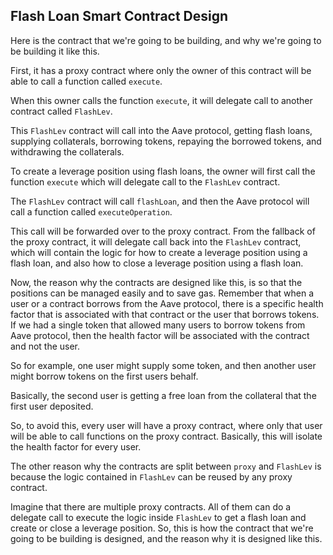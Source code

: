 ## Flash Loan Smart Contract Design

Here is the contract that we're going to be building, and why we're going to be building it like this.

First, it has a proxy contract where only the owner of this contract will be able to call a function called `execute`.

When this owner calls the function `execute`, it will delegate call to another contract called `FlashLev`.

This `FlashLev` contract will call into the Aave protocol, getting flash loans, supplying collaterals, borrowing tokens, repaying the borrowed tokens, and withdrawing the collaterals.

To create a leverage position using flash loans, the owner will first call the function `execute` which will delegate call to the `FlashLev` contract.

The `FlashLev` contract will call `flashLoan`, and then the Aave protocol will call a function called `executeOperation`.

This call will be forwarded over to the proxy contract. From the fallback of the proxy contract, it will delegate call back into the `FlashLev` contract, which will contain the logic for how to create a leverage position using a flash loan, and also how to close a leverage position using a flash loan.

Now, the reason why the contracts are designed like this, is so that the positions can be managed easily and to save gas. Remember that when a user or a contract borrows from the Aave protocol, there is a specific health factor that is associated with that contract or the user that borrows tokens. If we had a single token that allowed many users to borrow tokens from Aave protocol, then the health factor will be associated with the contract and not the user.

So for example, one user might supply some token, and then another user might borrow tokens on the first users behalf.

Basically, the second user is getting a free loan from the collateral that the first user deposited.

So, to avoid this, every user will have a proxy contract, where only that user will be able to call functions on the proxy contract. Basically, this will isolate the health factor for every user.

The other reason why the contracts are split between `proxy` and `FlashLev` is because the logic contained in `FlashLev` can be reused by any proxy contract.

Imagine that there are multiple proxy contracts. All of them can do a delegate call to execute the logic inside `FlashLev` to get a flash loan and create or close a leverage position. So, this is how the contract that we're going to be building is designed, and the reason why it is designed like this.
